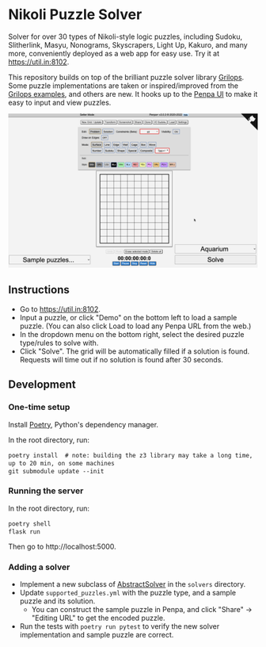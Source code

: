 # Nikoli Puzzle Solver

Solver for over 30 types of Nikoli-style logic puzzles, including Sudoku, Slitherlink, Masyu, Nonograms, Skyscrapers, Light Up, Kakuro, and many more, conveniently deployed as a web app for easy use. Try it at https://util.in:8102.

This repository builds on top of the brilliant puzzle solver library [Grilops](https://github.com/obijywk/grilops). Some puzzle implementations are taken or inspired/improved from the [Grilops examples](https://github.com/obijywk/grilops/tree/master/examples), and others are new. It hooks up to the [Penpa UI](https://github.com/swaroopg92/penpa-edit) to make it easy to input and view puzzles.

![Solving](solving.gif)

## Instructions

- Go to https://util.in:8102.
- Input a puzzle, or click "Demo" on the bottom left to load a sample puzzle. (You can also click Load to load any Penpa URL from the web.)
- In the dropdown menu on the bottom right, select the desired puzzle type/rules to solve with.
- Click "Solve". The grid will be automatically filled if a solution is found. Requests will time out if no solution is found after 30 seconds.

## Development

### One-time setup

Install [Poetry](https://python-poetry.org/docs/), Python's dependency manager.

In the root directory, run:

    poetry install  # note: building the z3 library may take a long time, up to 20 min, on some machines
    git submodule update --init

### Running the server

In the root directory, run:

    poetry shell
    flask run

Then go to http://localhost:5000.

### Adding a solver

- Implement a new subclass of [AbstractSolver](solvers/abstract_solver.py) in the `solvers` directory.
- Update `supported_puzzles.yml` with the puzzle type, and a sample puzzle and its solution.
    - You can construct the sample puzzle in Penpa, and click "Share" -> "Editing URL" to get the encoded puzzle.
- Run the tests with `poetry run pytest` to verify the new solver implementation and sample puzzle are correct.

